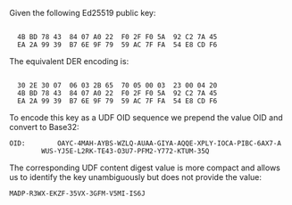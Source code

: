 
Given the following Ed25519 public key:

~~~~

  4B BD 78 43  84 07 A0 22  F0 2F F0 5A  92 C2 7A 45
  EA 2A 99 39  B7 6E 9F 79  59 AC 7F FA  54 E8 CD F6
~~~~

The equivalent DER encoding is:

~~~~

  30 2E 30 07  06 03 2B 65  70 05 00 03  23 00 04 20
  4B BD 78 43  84 07 A0 22  F0 2F F0 5A  92 C2 7A 45
  EA 2A 99 39  B7 6E 9F 79  59 AC 7F FA  54 E8 CD F6
~~~~

To encode this key as a UDF OID sequence we prepend the value OID
and convert to Base32:

~~~~
OID:        OAYC-4MAH-AYBS-WZLQ-AUAA-GIYA-AQQE-XPLY-IOCA-PIBC-6AX7-A
        WUS-YJ5E-L2RK-TE43-O3U7-PFM2-Y772-KTUM-35Q
~~~~

The corresponding UDF content digest value is more compact and allows us to identify the 
key unambiguously but does not provide the value:

~~~~
MADP-R3WX-EKZF-35VX-3GFM-V5MI-IS6J
~~~~

